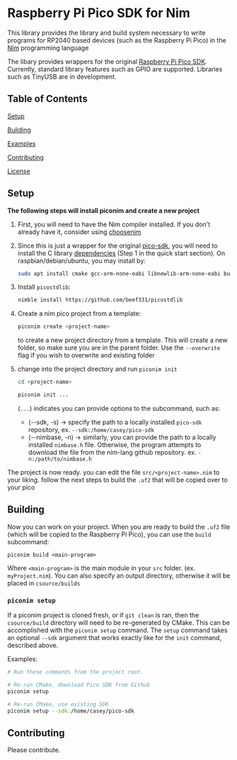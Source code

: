 # Raspberry Pi Pico SDK for Nim

This library provides the library and build system necessary to write programs for RP2040 based devices (such as the Raspberry Pi Pico) in the [Nim](https://nim-lang.org/) programming language

The libary provides wrappers for the original [Raspberry Pi Pico SDK](https://github.com/raspberrypi/pico-sdk). Currently, standard library features such as GPIO are supported. Libraries such as TinyUSB are in development.

## Table of Contents

[Setup](##Setup)

[Building](##Building)

[Examples](examples)

[Contributing](##Contributing)

[License](LICENSE)

## Setup

**The following steps will install piconim and create a new project**

1. First, you will need to have the Nim compiler installed. If you don't already 
have it, consider using [choosenim](https://github.com/dom96/choosenim)

2. Since this is just a wrapper for the original 
[pico-sdk](https://github.com/raspberrypi/pico-sdk), you will need to install the C 
library [dependencies](https://github.com/raspberrypi/pico-sdk#quick-start-your-own-project) 
(Step 1 in the quick start section). On raspbian/debian/ubuntu, you may install by:

    ```bash
    sudo apt install cmake gcc-arm-none-eabi libnewlib-arm-none-eabi build-essential libstdc++-arm-none-eabi-newlib
    ```

3. Install `picostdlib`:

    ```bash
    nimble install https://github.com/beef331/picostdlib
    ```

4. Create a nim pico project from a template:

    ```bash
    piconim create <project-name>
    ```
    
    to create a new project directory from a template. This will create a new folder, so make 
    sure you are in the parent folder. Use the `--overwrite` flag if you wish to overwrite 
    and existing folder

5. change into the project directory and run `piconim init`

    ```bash
    cd <project-name>
    ```
    
    ```bash
    piconim init ...
    ```
    (`...`) indicates you can provide options to the subcommand, such as:
    
    - (--sdk, -s) -> specify the path to a locally installed `pico-sdk` repository, 
        ex.  `--sdk:/home/casey/pico-sdk`
    - (--nimbase, -n) -> similarly, you can provide the path to a locally installed 
        `nimbase.h` file. Otherwise, the program attempts to download the file from
        the nim-lang github repository. ex. `-n:/path/to/nimbase.h`

The project is now ready. you can edit the file `src/<project-name>.nim` to your liking. follow 
the next steps to build the `.uf2` that will be copied over to your pico

## Building

Now you can work on your project. When you are ready to build the `.uf2` file 
(which will be copied to the Raspberry Pi Pico), you can use the `build` subcommand:

`piconim build <main-program>`

Where `<main-program>` is the main module in your `src` folder. (ex. `myProject.nim`). 
You can also specify an output directory, otherwise it will be placed in `csource/builds`

### `piconim setup`

If a piconim project is cloned fresh, or if `git clean` is ran, then the `csource/build`
directory will need to be re-generated by CMake. This can be accomplished with the
`piconim setup` command. The `setup` command takes an optional `--sdk` argument that works
exactly like for the `init` command, described above.

Examples:

```bash
# Run these commands from the project root.

# Re-run CMake, download Pico SDK from Github
piconim setup

# Re-run CMake, use existing SDK
piconim setup --sdk:/home/casey/pico-sdk
```

## Contributing

Please contribute.
